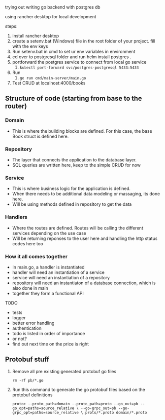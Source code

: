 trying out writing go backend with postgres db

using rancher desktop for local development

steps:

1. install rancher desktop
2. create a setenv.bat (Windows) file in the root folder of your project. fill with the env keys
3. Run setenv.bat in cmd to set ur env variables in environment
4. cd over to postgresql folder and run helm install postgres .
5. portforward the postgres service to connect from local go service
   1. `kubectl port-forward svc/postgres-postgresql 5433:5433`
6. Run 
   1. `go run cmd/main-server/main.go` 
7. Test CRUD at localhost:4000/books

## Structure of code  (starting from base to the router)

### Domain

- This is where the building blocks are defined. For this case, the base Book struct is defined here.

### Repository

- The layer that connects the application to the database layer.
- SQL queries are written here, keep to the simple CRUD for now

### Service

- This is where business logic for the application is defined.
- When there needs to be additional data modeling or massaging, its done here.
- Will be using methods defined in repository to get the data

### Handlers

- Where the routes are defined. Routes will be calling the different services depending on the use case
- Will be returning reponses to the user here and handling the http status codes here too

### How it all comes together

- In main.go, a handler is instantiated
- handler will need an instantiation of a service
- service will need an instantiation of a repository
- repository will need an instantiaton of a database connection, which is also done in main
- together they form a functional API

TODO

- tests
- logger
- better error handling
- authentication
- todo is listed in order of importance
- or not?
- find out next time on the price is right


## Protobuf stuff
1. Remove all pre existing generated protobuf go files
   
    `rm -rf pb/*.go`
2. Run this command to generate the go protobuf files based on the 
protobuf definitions 

    `protoc --proto_path=domain --proto_path=proto --go_out=pb --go_opt=paths=source_relative \
 --go-grpc_out=pb --go-grpc_opt=paths=source_relative \
 proto/*.proto domain/*.proto`